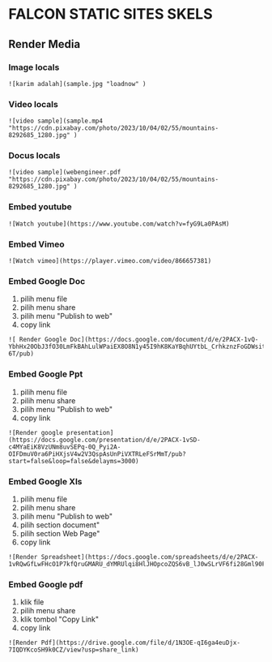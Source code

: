 # FALCON STATIC SITES SKELS


## Render Media 

### Image locals
```
![karim adalah](sample.jpg "loadnow" )
```

### Video locals
```
![video sample](sample.mp4 "https://cdn.pixabay.com/photo/2023/10/04/02/55/mountains-8292685_1280.jpg" )
```

### Docus locals
```
![video sample](webengineer.pdf "https://cdn.pixabay.com/photo/2023/10/04/02/55/mountains-8292685_1280.jpg" )
```

### Embed youtube
```
![Watch youtube](https://www.youtube.com/watch?v=fyG9La0PAsM)
```

### Embed Vimeo
```
![Watch vimeo](https://player.vimeo.com/video/866657381)
```

### Embed Google Doc
1. pilih menu file
2. pilih menu share
3. pilih menu "Publish to web"
4. copy link 
```
![ Render Google Doc](https://docs.google.com/document/d/e/2PACX-1vQ-YbhHx20ObJ3fO30LmFkBAhLulWPaiEX8O8N1y45I9hK8KaYBqhUYtbL_CrhkznzFoGDWsitpa-6T/pub)
```

### Embed Google Ppt
1. pilih menu file
2. pilih menu share
3. pilih menu "Publish to web"
4. copy link 
```
![Render google presentation](https://docs.google.com/presentation/d/e/2PACX-1vSD-c4MYaEiK8VzUNm8uvSEPq-0Q_Pyi2A-OIFDmuV0ra6PiHXjsV4w2V3QspAsUnPiVXTRLeFSrMmT/pub?start=false&loop=false&delayms=3000)
```

### Embed Google Xls
1. pilih menu file
2. pilih menu share
3. pilih menu "Publish to web"
4. pilih section document"
5. pilih section Web Page"
6. copy link 
```
![Render Spreadsheet](https://docs.google.com/spreadsheets/d/e/2PACX-1vRQwGfLwFHcO1P7kfQruGMARU_dYMRUlqi8HlJHOpcoZQS6vB_lJ0wSLrVF6fi28Gml90FGnrGUje4a/pubhtml)
```

### Embed Google pdf
1. klik file
2. pilih menu share
3. klik tombol "Copy Link"
4. copy link 
```
![Render Pdf](https://drive.google.com/file/d/1N3OE-qI6ga4euDjx-7IQDYKcoSH9k0CZ/view?usp=share_link)
```